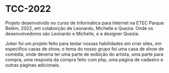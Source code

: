 # TCC-2022
Projeto desenvolvido no curso de Informática para Internet na ETEC Parque Belém, 2022, em colaborção de Leonardo, Michelle e Quezia.
Onde os desenvolvedores são Leonardo e Michelle, e a designer Quezia.

Joker foi um projeto feito para testar nossas habilidades em criar sites, em específico casas de show, o tema do nosso grupo foi uma casa de show de comédia, onde deveria ter uma parte de exibição do artista, uma parte para compra, uma resposta da compra feito com php, uma página de cadastro e outras páginas adicionais. 
